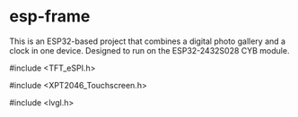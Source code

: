 # esp-frame
This is an ESP32-based project that combines a digital photo gallery and a clock in one device. Designed to run on the ESP32-2432S028 CYB module.

#include <TFT_eSPI.h> 

#include <XPT2046_Touchscreen.h>

#include <lvgl.h>

